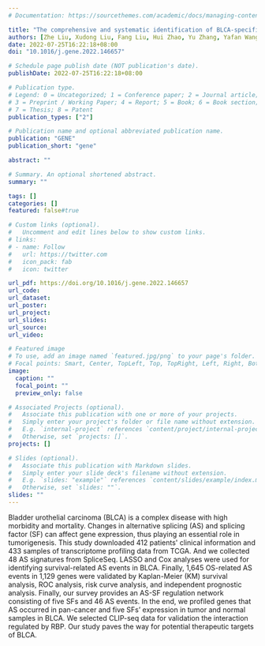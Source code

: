 ```yaml
---
# Documentation: https://sourcethemes.com/academic/docs/managing-content/

title: "The comprehensive and systematic identification of BLCA-specific SF-regulated, survival-related AS events."
authors: [Zhe Liu, Xudong Liu, Fang Liu, Hui Zhao, Yu Zhang, Yafan Wang, Ying Ma, Fuzhou Wang, Weitong Zhang, Olutomilayo Olayemi Petinrin, Zhongyu Yao, Jingbo Liang, Qian He, Dayun Feng (2022).]
date: 2022-07-25T16:22:18+08:00
doi: "10.1016/j.gene.2022.146657"

# Schedule page publish date (NOT publication's date).
publishDate: 2022-07-25T16:22:18+08:00

# Publication type.
# Legend: 0 = Uncategorized; 1 = Conference paper; 2 = Journal article;
# 3 = Preprint / Working Paper; 4 = Report; 5 = Book; 6 = Book section;
# 7 = Thesis; 8 = Patent
publication_types: ["2"]

# Publication name and optional abbreviated publication name.
publication: "GENE"
publication_short: "gene"

abstract: ""

# Summary. An optional shortened abstract.
summary: ""

tags: []
categories: []
featured: false#true 

# Custom links (optional).
#   Uncomment and edit lines below to show custom links.
# links:
# - name: Follow
#   url: https://twitter.com
#   icon_pack: fab
#   icon: twitter

url_pdf: https://doi.org/10.1016/j.gene.2022.146657
url_code:
url_dataset:
url_poster:
url_project:
url_slides: 
url_source: 
url_video: 

# Featured image
# To use, add an image named `featured.jpg/png` to your page's folder. 
# Focal points: Smart, Center, TopLeft, Top, TopRight, Left, Right, BottomLeft, Bottom, BottomRight.
image:
  caption: ""
  focal_point: ""
  preview_only: false

# Associated Projects (optional).
#   Associate this publication with one or more of your projects.
#   Simply enter your project's folder or file name without extension.
#   E.g. `internal-project` references `content/project/internal-project/index.md`.
#   Otherwise, set `projects: []`.
projects: []

# Slides (optional).
#   Associate this publication with Markdown slides.
#   Simply enter your slide deck's filename without extension.
#   E.g. `slides: "example"` references `content/slides/example/index.md`.
#   Otherwise, set `slides: ""`.
slides: ""
---
```

Bladder urothelial carcinoma (BLCA) is a complex disease with high morbidity and mortality. 
Changes in alternative splicing (AS) and splicing factor (SF) can affect gene expression, thus playing an essential role in tumorigenesis. 
This study downloaded 412 patients' clinical information and 433 samples of transcriptome profiling data from TCGA. 
And we collected 48 AS signatures from SpliceSeq. LASSO and Cox analyses were used for identifying survival-related AS events in BLCA. 
Finally, 1,645 OS-related AS events in 1,129 genes were validated by Kaplan-Meier (KM) survival analysis, ROC analysis, risk curve analysis, and independent prognostic analysis. 
Finally, our survey provides an AS-SF regulation network consisting of five SFs and 46 AS events. In the end, we profiled genes that AS occurred in pan-cancer and five SFs’ expression in tumor and normal samples in BLCA. 
We selected CLIP-seq data for validation the interaction regulated by RBP. 
Our study paves the way for potential therapeutic targets of BLCA.